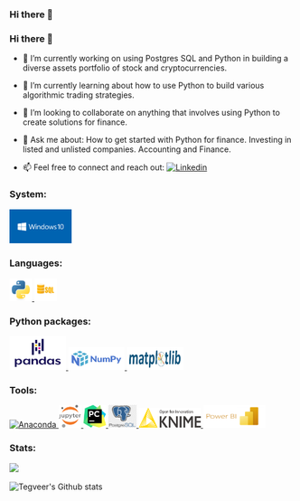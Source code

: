 ### Hi there 👋

<!--
**TegveerG/TegveerG** is a ✨ _special_ ✨ repository because its `README.md` (this file) appears on your GitHub profile.

Here are some ideas to get you started:

- 🔭 I’m currently working on Ploomber's open-source JupySQL package! I am testing and augmenting the package's functionality as well as building an “End-to-End Data Apps with SQL and Jupyter” course.

- 🌱 I’m currently learning software engineering and documentation skills.

- 👯 I’m looking to collaborate on issues pertaining to complex data problems.

- 💬 Ask me about anything AI!
- 📫 How to reach me: [!Email] [![Linkedin](https://img.shields.io/badge/-LinkedIn-blue?style=flat&logo=Linkedin&logoColor=white)](http://www.linkedin.com/in/irinamariamocan)
- 😄 Pronouns: ...
- ⚡ Fun fact: ...
-->

### Hi there 👋

- 🔭 I’m currently working on using Postgres SQL and Python in building a diverse assets portfolio of stock and cryptocurrencies.   

- 🌱 I’m currently learning about how to use Python to build various algorithmic trading strategies.  

- 👯 I’m looking to collaborate on anything that involves using Python to create solutions for finance.   

- 💬 Ask me about: 
           How to get started with Python for finance. 
           Investing in listed and unlisted companies. 
           Accounting and Finance. 

- 📫 Feel free to connect and reach out:  [![Linkedin](https://img.shields.io/badge/-LinkedIn-blue?style=flat&logo=Linkedin&logoColor=white)](http://www.linkedin.com/in/tegveerg)


<h3 align="left">System:</h3>
<p align="left"> 
    <a href="https://www.macworld.com/wp-content/uploads/2023/05/macos-ventura-logo-5.jpg?resize=2048%2C1365&quality=50&strip=all" target="_blank"> <img src="icons/windows.jpg" width="110" height="60"/> </a>
</p>

<h3 align="left">Languages:</h3>
<p align="left"> 
    <a href="https://www.python.org" target="_blank"> <img src="https://raw.githubusercontent.com/devicons/devicon/master/icons/python/python-original.svg" alt="python" width="40" height="40"/> </a> 
    <a href="https://en.wikipedia.org/wiki/SQL#:~:text=listen)%20S%2DQ%2DL%2C%20%2F%CB%88s,stream%20management%20system%20(RDSMS)." target="_blank"> <img src="icons/SQL.jpg" alt="SQL" width="40" height="40"/> </a> 
           
           
</p>

<h3 align="left">Python packages:</h3>
<p align="left"> 
    <a href="https://pandas.pydata.org/" target="_blank"> <img src="icons/pandas.png" alt="Pandas" width="100" height="60"/> </a>
    <a href="https://numpy.org/" target="_blank"> <img src="icons/numpy.png" alt="NumPy" width="100" height="40"/> </a> 
    <a href="https://matplotlib.org/" target="_blank"> <img src="icons/matplotlib.svg" alt="matplotlib" width="100" height="40"/> </a>
           
</p>

<h3 align="left">Tools:</h3>
<p align="left">
    <a href="https://anaconda.org/" target="_blank"> <img src="https://www.clipartkey.com/mpngs/m/227-2271689_transparent-anaconda-logo-png.png" alt="Anaconda" width="40" height="40"/> </a> 
    <a href="https://jupyter.org/" target="_blank"> <img src="https://raw.githubusercontent.com/devicons/devicon/master/icons/jupyter/jupyter-original-wordmark.svg" alt="Jupyter Notebook" width="40" height="40"/> </a> 
    <a href="https://www.jetbrains.com/pycharm/" target="_blank"> <img src="icons/pycharm.png" alt="PyCharm" width="40" height="40"/> </a>
       <a href="https://quarto.org/" target="_blank"> <img src="icons/postgres.jpg" alt="Postgres SQL" width="50" height="40"/> </a>     
       <a href="https://www.knime.com/" target="_blank"> <img src="icons/knime.png" alt="Knime" width="110" height="35"/> </a>  
       <a href="https://powerbi.microsoft.com/en-us/" target="_blank"> <img src="icons/powerbi.png" alt="Knime" width="110" height="40"/> </a> 
        
</p>

<h3 align="left">Stats:</h3>

![](https://komarev.com/ghpvc/?username=TegveerG&color=green)

![Tegveer's Github stats](https://github-readme-stats.vercel.app/api?username=TegveerG&show_icons=true&theme=tokyonight)

